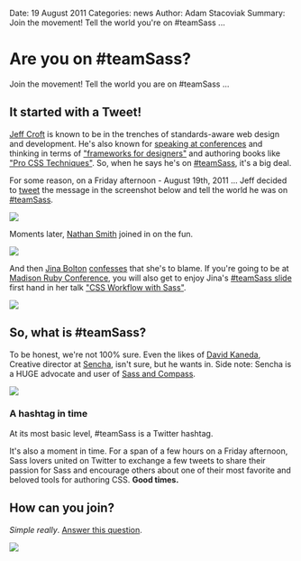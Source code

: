 Date: 19 August 2011
Categories: news
Author: Adam Stacoviak
Summary: Join the movement! Tell the world you're on #teamSass ...

# Are you on #teamSass?

Join the movement! Tell the world you are on #teamSass ...

## It started with a Tweet!

[Jeff Croft](http://jeffcroft.com/) is known to be in the trenches of standards-aware web design and development. He's also known for [speaking at conferences](http://jeffcroft.com/speaking/) and thinking in terms of ["frameworks for designers"](http://www.alistapart.com/articles/frameworksfordesigners) and authoring books like ["Pro CSS Techniques"](http://www.amazon.com/gp/product/159059732X). So, when he says he's on [#teamSass](https://twitter.com/#!/search?q=%23teamSass), it's a big deal.

For some reason, on a Friday afternoon - August 19th, 2011 ... Jeff decided to [tweet](https://twitter.com/#!/jcroft/status/104640770878877696) the message in the screenshot below and tell the world he was on [#teamSass](https://twitter.com/#!/search?q=%23teamSass).

<a href="https://twitter.com/#!/jcroft/status/104640770878877696"><img src="/attachments/team-sass-jcroft.png" class="full" /></a>

Moments later, [Nathan Smith](http://sonspring.com/) joined in on the fun.

<a href="https://twitter.com/#!/nathansmith/status/104641148575940609"><img src="/attachments/team-sass-nathansmith.png" class="full" /></a>

And then [Jina Bolton](http://about.me/jina) [confesses](https://twitter.com/#!/jina/status/104641295779237888) that she's to blame. If you're going to be at [Madison Ruby Conference](http://madisonruby.org/), you will also get to enjoy Jina's [#teamSass slide](https://twitter.com/#!/jina/status/104644063445270529) first hand in her talk ["CSS Workflow with Sass"](http://madisonruby.org/speakers#jina_bolton).

<a href="https://twitter.com/#!/jina/status/104641295779237888"><img src="/attachments/team-sass-jina.png" class="full" /></a>

## So, what is #teamSass?

To be honest, we're not 100% sure. Even the likes of [David Kaneda](http://9-bits.com/), Creative director at [Sencha](http://www.sencha.com/), isn't sure, but he wants in. Side note: Sencha is a HUGE advocate and user of [Sass and Compass](http://www.sencha.com/blog/search/3c2d65615710259a0f341e13fa841ac4/).

<a href="https://twitter.com/#!/davidkaneda/status/104648570073915392"><img src="/attachments/team-sass-davidkaneda.png" class="full" /></a>

### A hashtag in time

At its most basic level, #teamSass is a Twitter hashtag.

It's also a moment in time. For a span of a few hours on a Friday afternoon, Sass lovers united on Twitter to exchange a few tweets to share their passion for Sass and encourage others about one of their most favorite and beloved tools for authoring CSS. **Good times.**

## How can you join?

*Simple really*. [Answer this question](https://twitter.com/#!/TheSassWay/status/104643470492307456).

<a href="https://twitter.com/#!/TheSassWay/status/104643470492307456"><img src="/attachments/team-sass-tsw.png" class="full" /></a>